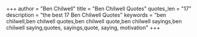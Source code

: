 +++
author = "Ben Chilwell"
title = "Ben Chilwell Quotes"
quotes_len = "17"
description = "the best 17 Ben Chilwell Quotes"
keywords = "ben chilwell,ben chilwell quotes,ben chilwell quote,ben chilwell sayings,ben chilwell saying,quotes, sayings,quote, saying, motivation"
+++
